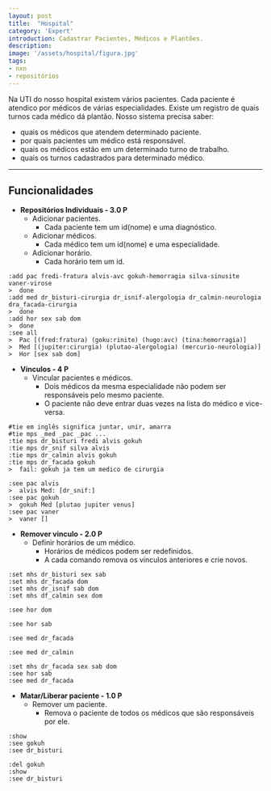 ```yaml
---
layout: post
title:  "Hospital"
category: 'Expert'
introduction: Cadastrar Pacientes, Médicos e Plantões.
description: 
image: '/assets/hospital/figura.jpg'
tags:
- nxn
- repositórios
---
```


Na UTI do nosso hospital existem vários pacientes. Cada paciente é atendico por médicos de várias especialidades. Existe um registro de quais turnos cada médico dá plantão. Nosso sistema precisa saber: 

- quais os médicos que atendem determinado paciente.
- por quais pacientes um médico está responsável.
- quais os médicos estão em um determinado turno de trabalho.
- quais os turnos cadastrados para determinado médico.

---
## Funcionalidades

- **Repositórios Individuais - 3.0 P**
    - Adicionar pacientes.
        - Cada paciente tem um id(nome) e uma diagnóstico.
    - Adicionar médicos.
        - Cada médico tem um id(nome) e uma especialidade.
    - Adicionar horário.
        - Cada horário tem um id.

```
:add pac fredi-fratura alvis-avc gokuh-hemorragia silva-sinusite vaner-virose
>  done
:add med dr_bisturi-cirurgia dr_isnif-alergologia dr_calmin-neurologia dra_facada-cirurgia
>  done
:add hor sex sab dom 
>  done
:see all
>  Pac [(fred:fratura) (goku:rinite) (hugo:avc) (tina:hemorragia)]
>  Med [(jupiter:cirurgia) (plutao-alergologia) (mercurio-neurologia)]
>  Hor [sex sab dom]
```

- **Vinculos - 4 P**
    - Vincular pacientes e médicos.
        - Dois médicos da mesma especialidade não podem ser responsáveis pelo mesmo paciente.
        - O paciente não deve entrar duas vezes na lista do médico e vice-versa.

```
#tie em inglês significa juntar, unir, amarra
#tie mps _med _pac _pac ...
:tie mps dr_bisturi fredi alvis gokuh
:tie mps dr_snif silva alvis
:tie mps dr_calmin alvis gokuh
:tie mps dr_facada gokuh
>  fail: gokuh ja tem um medico de cirurgia

:see pac alvis
>  alvis Med: [dr_snif:] 
:see pac gokuh
>  gokuh Med [plutao jupiter venus]
:see pac vaner
>  vaner []
```

- **Remover vinculo - 2.0 P**
    - Definir horários de um médico.
        - Horários de médicos podem ser redefinidos.
        - A cada comando remova os vínculos anteriores e crie novos.

```
:set mhs dr_bisturi sex sab
:set mhs dr_facada dom
:set mhs dr_isnif sab dom
:set mhs df_calmin sex dom

:see hor dom

:see hor sab

:see med dr_facada

:see med dr_calmin

:set mhs dr_facada sex sab dom
:see hor sab
:see med dr_facada
```

- **Matar/Liberar paciente - 1.0 P**
    - Remover um paciente.
        - Remova o paciente de todos os médicos que são responsáveis por ele.

```
:show
:see gokuh
:see dr_bisturi

:del gokuh
:show
:see dr_bisturi
```